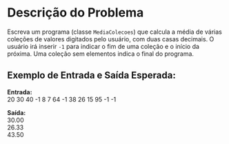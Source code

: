 # Descrição do Problema

Escreva um programa (classe `MediaColecoes`) que calcula a média de várias coleções de valores digitados pelo usuário, com duas casas decimais. O usuário irá inserir `-1` para indicar o fim de uma coleção e o início da próxima. Uma coleção sem elementos indica o final do programa.

## Exemplo de Entrada e Saída Esperada:

**Entrada:**  
20 30 40 -1 8 7 64 -1 38 26 15 95 -1 -1

**Saída:**  
30.00  
26.33  
43.50
